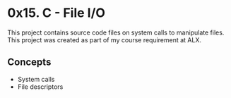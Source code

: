 # 0x15. C - File I/O
This project contains source code files on system calls to manipulate files. This project was created as part of my course requirement at ALX.

## Concepts
* System calls
* File descriptors